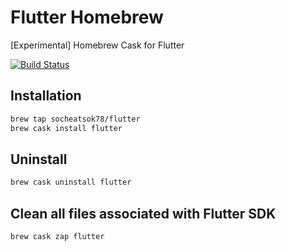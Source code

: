 # Flutter Homebrew

[Experimental] Homebrew Cask for Flutter

[![Build Status](https://travis-ci.com/socheatsok78/homebrew-flutter.svg?branch=master)](https://travis-ci.com/socheatsok78/homebrew-flutter)

## Installation
```sh
brew tap socheatsok78/flutter
brew cask install flutter
```

## Uninstall
```sh
brew cask uninstall flutter
```

## Clean all files associated with Flutter SDK
```sh
brew cask zap flutter
```
